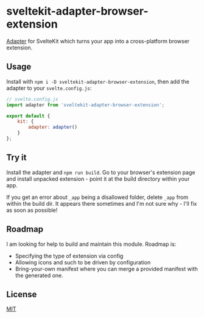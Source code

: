# sveltekit-adapter-browser-extension

[Adapter](https://kit.svelte.dev/docs#adapters) for SvelteKit which turns your app into a cross-platform browser extension.

## Usage

Install with `npm i -D sveltekit-adapter-browser-extension`, then add the adapter to your `svelte.config.js`:

```js
// svelte.config.js
import adapter from 'sveltekit-adapter-browser-extension';

export default {
	kit: {
		adapter: adapter()
	}
};
```

## Try it

Install the adapter and `npm run build`. Go to your browser's extension page and install unpacked extension - point it at the build directory within your app.

If you get an error about `_app` being a disallowed folder, delete `_app` from within the build dir. It appears there sometimes and I'm not sure why - I'll fix as soon as possible!

## Roadmap

I am looking for help to build and maintain this module. Roadmap is:

* Specifying the type of extension via config
* Allowing icons and such to be driven by configuration
* Bring-your-own manifest where you can merge a provided manifest with the generated one.

## License

[MIT](LICENSE)
